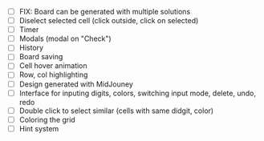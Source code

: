 - [ ] FIX: Board can be generated with multiple solutions
- [ ] Diselect selected cell (click outside, click on selected)
- [ ] Timer
- [ ] Modals (modal on "Check")
- [ ] History
- [ ] Board saving
- [ ] Cell hover animation
- [ ] Row, col highlighting
- [ ] Design generated with MidJouney
- [ ] Interface for inputing digits, colors, switching input mode, delete, undo, redo
- [ ] Double click to select similar (cells with same didgit, color)
- [ ] Coloring the grid
- [ ] Hint system
